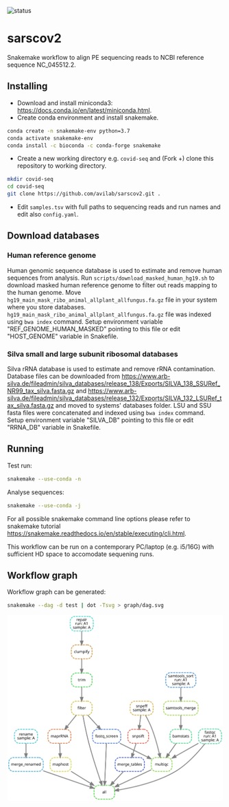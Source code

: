 ![status](https://img.shields.io/badge/status-under%20development-yellow)

# sarscov2

Snakemake workflow to align PE sequencing reads to NCBI reference sequence NC_045512.2.

## Installing

- Download and install miniconda3: <https://docs.conda.io/en/latest/miniconda.html>.
- Create conda environment and install snakemake.
```bash
conda create -n snakemake-env python=3.7
conda activate snakemake-env
conda install -c bioconda -c conda-forge snakemake
```

- Create a new working directory e.g. `covid-seq` and (Fork +) clone this repository to working directory.
```bash
mkdir covid-seq
cd covid-seq
git clone https://github.com/avilab/sarscov2.git .
```

- Edit `samples.tsv` with full paths to sequencing reads and run names and edit also `config.yaml`.


## Download databases
### Human reference genome
Human genomic sequence database is used to estimate and remove human sequences from analysis.
Run `scripts/download_masked_human_hg19.sh` to download masked human reference genome to filter out reads mapping to the human genome.
Move `hg19_main_mask_ribo_animal_allplant_allfungus.fa.gz` file in your system where you store databases. 
`hg19_main_mask_ribo_animal_allplant_allfungus.fa.gz` file was indexed using `bwa index` command.
Setup environment variable "REF_GENOME_HUMAN_MASKED" pointing to this file or edit "HOST_GENOME" variable in Snakefile.

### Silva small and large subunit ribosomal databases
Silva rRNA database is used to estimate and remove rRNA contamination.
Database files can be downloaded from <https://www.arb-silva.de/fileadmin/silva_databases/release_138/Exports/SILVA_138_SSURef_NR99_tax_silva.fasta.gz> and <https://www.arb-silva.de/fileadmin/silva_databases/release_132/Exports/SILVA_132_LSURef_tax_silva.fasta.gz>
and moved to systems' databases folder.
LSU and SSU fasta files were concatenated and indexed using `bwa index` command.
Setup environment variable "SILVA_DB" pointing to this file or edit "RRNA_DB" variable in Snakefile.


## Running

Test run:
```bash
snakemake --use-conda -n
```

Analyse sequences:
```bash
snakemake --use-conda -j
```

For all possible snakemake command line options please refer to snakemake tutorial <https://snakemake.readthedocs.io/en/stable/executing/cli.html>.


This workflow can be run on a contemporary PC/laptop (e.g. i5/16G) with sufficient HD space to accomodate sequening runs.


## Workflow graph

Workflow graph can be generated:
```bash
snakemake --dag -d test | dot -Tsvg > graph/dag.svg
```

![dag](graph/dag.svg)

